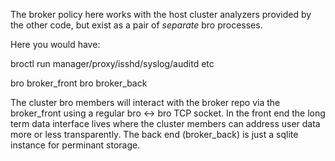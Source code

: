 The broker policy here works with the host cluster analyzers provided by the other code, but exist as a pair of *separate* bro processes.

Here you would have:

broctl run manager/proxy/isshd/syslog/auditd etc

bro broker_front
bro broker_back

The cluster bro members will interact with the broker repo via the broker_front using a regular bro <-> bro TCP socket.  In the front end the long term data interface lives where the cluster members can address user data more or less transparently.  The back end (broker_back) is just a sqlite instance for perminant storage.
